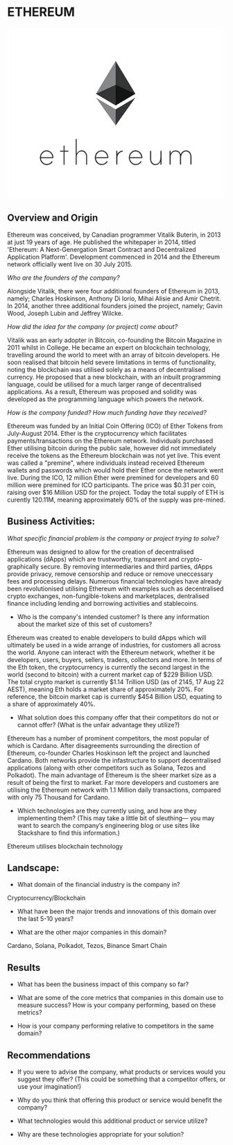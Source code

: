 # ETHEREUM

![Ethereum](https://github.com/stevesfintech/Monash-Bootcamp/blob/main/Homework/Images/Ethereum.png)

## Overview and Origin

Ethereum was conceived, by Canadian programmer Vitalik Buterin, in 2013 at just 19 years of age. He published the whitepaper in 2014, titled 'Ethereum: A Next-Genergation Smart Contract and Decentralized Application Platform'. Development commenced in 2014 and the Ethereum network officially went live on 30 July 2015.

*Who are the founders of the company?*

Alongside Vitalik, there were four additional founders of Ethereum in 2013, namely; Charles Hoskinson, Anthony Di lorio, Mihai Alisie and Amir Chetrit. In 2014, another three additional founders joined the project, namely; Gavin Wood, Joseph Lubin and Jeffrey Wilcke. 

*How did the idea for the company (or project) come about?*

Vitalik was an early adopter in Bitcoin, co-founding the Bitcoin Magazine in 2011 whilst in College. He became an expert on blockchain technology, travelling around the world to meet with an array of bitcoin developers. He soon realised that bitcoin held severe limitations in terms of functionality, noting the blockchain was utilised solely as a means of decentralised currency. He proposed that a new blockchain, with an inbuilt programming language, could be utilised for a much larger range of decentralised applications. As a result, Ethereum was proposed and solidity was developed as the programming language which powers the network.

*How is the company funded? How much funding have they received?*

Ethereum was funded by an Initial Coin Offering (ICO) of Ether Tokens from July-August 2014. Ether is the cryptocurrency which facilitates payments/transactions on the Ethereum network. Individuals purchased Ether utilising bitcoin during the public sale, however did not immediately receive the tokens as the Ethereum blockchain was not yet live. This event was called a "premine", where individuals instead received Ethereum wallets and passwords which would hold their Ether once the network went live. During the ICO, 12 million Ether were premined for developers and 60 million were premined for ICO participants. The price was $0.31 per coin, raising over $16 Million USD for the project. Today the total supply of ETH is curently 120.11M, meaning approximately 60% of the supply was pre-mined.

## Business Activities:

*What specific financial problem is the company or project trying to solve?*

Ethereum was designed to allow for the creation of decentralised applications (dApps) which are trustworthy, transparent and crypto-graphically secure. By removing intermediaries and third parties, dApps provide privacy, remove censorship and reduce or remove uneccessary fees and processing delays. Numerous financial technologies have already been revolutionised utilising Ethereum with examples such as decentralised crypto exchanges, non-fungible-tokens and marketplaces, dentralised finance including lending and borrowing activities and stablecoins. 

* Who is the company's intended customer?  Is there any information about the market size of this set of customers?

Ethereum was created to enable developers to build dApps which will ultimately be used in a wide arrange of industries, for customers all across the world. Anyone can interact with the Ethereum network, whether it be developers, users, buyers, sellers, traders, collectors and more. In terms of the Eth token, the cryptocurrency is currently the second largest in the world (second to bitcoin) with a current market cap of $229 Billion USD. The total crypto market is currently $1.14 Trillion USD (as of 2145, 17 Aug 22 AEST), meaning Eth holds a market share of approximately 20%. For reference, the bitcoin market cap is currently $454 Billion USD, equating to a share of approximately 40%.

* What solution does this company offer that their competitors do not or cannot offer? (What is the unfair advantage they utilize?)

Ethereum has a number of prominent competitors, the most popular of which is Cardano. After disagreements surrounding the direction of Ethereum, co-founder Charles Hoskinson left the project and launched Cardano. Both networks provide the infastructure to support decentralised applications (along with other competitors such as Solana, Tezos and Polkadot). The main advantage of Ethereum is the sheer market size as a result of being the first to market. Far more developers and customers are utilising the Ethereum network with 1.1 Million daily transactions, compared with only 75 Thousand for Cardano.


* Which technologies are they currently using, and how are they implementing them? (This may take a little bit of sleuthing–– you may want to search the company’s engineering blog or use sites like Stackshare to find this information.)

Ethereum utilises blockchain technology


## Landscape:

* What domain of the financial industry is the company in?

Cryptocurrency/Blockchain

* What have been the major trends and innovations of this domain over the last 5-10 years?



* What are the other major companies in this domain?

Cardano, Solana, Polkadot, Tezos, Binance Smart Chain

## Results

* What has been the business impact of this company so far?

* What are some of the core metrics that companies in this domain use to measure success? How is your company performing, based on these metrics?

* How is your company performing relative to competitors in the same domain?


## Recommendations

* If you were to advise the company, what products or services would you suggest they offer? (This could be something that a competitor offers, or use your imagination!)

* Why do you think that offering this product or service would benefit the company?

* What technologies would this additional product or service utilize?

* Why are these technologies appropriate for your solution?

